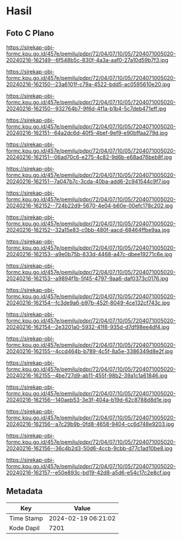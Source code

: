 # Hasil

## Foto C Plano

https://sirekap-obj-formc.kpu.go.id/457e/pemilu/pdpr/72/04/07/10/05/7204071005020-20240216-162149--6f548b5c-830f-4a3a-aaf0-27a10d59b7f3.jpg

https://sirekap-obj-formc.kpu.go.id/457e/pemilu/pdpr/72/04/07/10/05/7204071005020-20240216-162150--23a6101f-c79a-4522-bdd5-ac0595610e20.jpg

https://sirekap-obj-formc.kpu.go.id/457e/pemilu/pdpr/72/04/07/10/05/7204071005020-20240216-162150--932764b7-9f6d-4f1a-b1b4-5c7deb471eff.jpg

https://sirekap-obj-formc.kpu.go.id/457e/pemilu/pdpr/72/04/07/10/05/7204071005020-20240216-162151--64a2dc6d-40f5-4bef-9ef9-e90bffaa279d.jpg

https://sirekap-obj-formc.kpu.go.id/457e/pemilu/pdpr/72/04/07/10/05/7204071005020-20240216-162151--06ad70c6-e275-4c82-9d6b-e68ad76beb8f.jpg

https://sirekap-obj-formc.kpu.go.id/457e/pemilu/pdpr/72/04/07/10/05/7204071005020-20240216-162151--7a047b7c-3cda-40ba-add6-2c941544c9f7.jpg

https://sirekap-obj-formc.kpu.go.id/457e/pemilu/pdpr/72/04/07/10/05/7204071005020-20240216-162152--724b22d9-5670-4e04-b60e-00efc178c202.jpg

https://sirekap-obj-formc.kpu.go.id/457e/pemilu/pdpr/72/04/07/10/05/7204071005020-20240216-162152--32a15e83-c0bb-480f-aacd-68464ffbe9aa.jpg

https://sirekap-obj-formc.kpu.go.id/457e/pemilu/pdpr/72/04/07/10/05/7204071005020-20240216-162153--a9e0b75b-833d-4468-a47c-dbee19271c6e.jpg

https://sirekap-obj-formc.kpu.go.id/457e/pemilu/pdpr/72/04/07/10/05/7204071005020-20240216-162153--a9894f1b-5f45-4797-9aa6-daf0373c0176.jpg

https://sirekap-obj-formc.kpu.go.id/457e/pemilu/pdpr/72/04/07/10/05/7204071005020-20240216-162154--fc3de9a6-b97b-452f-8049-4ce132cf743c.jpg

https://sirekap-obj-formc.kpu.go.id/457e/pemilu/pdpr/72/04/07/10/05/7204071005020-20240216-162154--2e3201a0-5932-41f8-935d-d7df98ee4df4.jpg

https://sirekap-obj-formc.kpu.go.id/457e/pemilu/pdpr/72/04/07/10/05/7204071005020-20240216-162155--4ccd464b-b789-4c5f-8a5e-3386349d8e2f.jpg

https://sirekap-obj-formc.kpu.go.id/457e/pemilu/pdpr/72/04/07/10/05/7204071005020-20240216-162155--4be727d9-ab11-455f-98b2-39a1c1a61846.jpg

https://sirekap-obj-formc.kpu.go.id/457e/pemilu/pdpr/72/04/07/10/05/7204071005020-20240216-162156--140aeb53-3e3f-404a-b19d-62c8788d8d1e.jpg

https://sirekap-obj-formc.kpu.go.id/457e/pemilu/pdpr/72/04/07/10/05/7204071005020-20240216-162156--a7c29b9b-0fd8-4658-9404-cc6d748e9203.jpg

https://sirekap-obj-formc.kpu.go.id/457e/pemilu/pdpr/72/04/07/10/05/7204071005020-20240216-162156--36c4b2d3-50d6-4ccb-9cbb-d77c1ad10be8.jpg

https://sirekap-obj-formc.kpu.go.id/457e/pemilu/pdpr/72/04/07/10/05/7204071005020-20240216-162157--e50e893c-bd19-42d8-a5d6-e54c17c2e8cf.jpg


## Metadata

| Key        | Value               |
| ---------- | ------------------- |
| Time Stamp | 2024-02-19 06:21:02 |
| Kode Dapil | 7201                |



